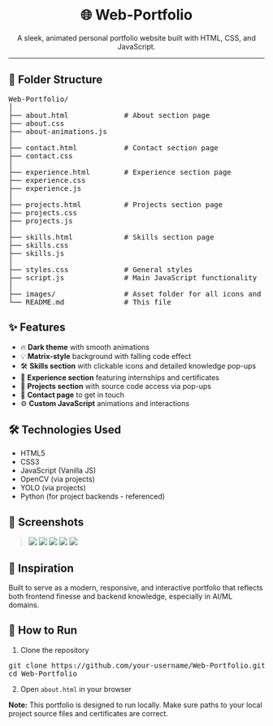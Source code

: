 <h1 align="center">🌐 Web-Portfolio</h1>

<p align="center">A sleek, animated personal portfolio website built with HTML, CSS, and JavaScript.</p>

<hr>

<h2>📁 Folder Structure</h2>

<pre>
Web-Portfolio/
│
├── about.html             # About section page
├── about.css
├── about-animations.js
│
├── contact.html           # Contact section page
├── contact.css
│
├── experience.html        # Experience section page
├── experience.css
├── experience.js
│
├── projects.html          # Projects section page
├── projects.css
├── projects.js
│
├── skills.html            # Skills section page
├── skills.css
├── skills.js
│
├── styles.css             # General styles
├── script.js              # Main JavaScript functionality
│
├── images/                # Asset folder for all icons and visuals
└── README.md              # This file
</pre>

<h2>✨ Features</h2>

<ul>
  <li>🔥 <strong>Dark theme</strong> with smooth animations</li>
  <li>💡 <strong>Matrix-style</strong> background with falling code effect</li>
  <li>🛠️ <strong>Skills section</strong> with clickable icons and detailed knowledge pop-ups</li>
  <li>📜 <strong>Experience section</strong> featuring internships and certificates</li>
  <li>🚀 <strong>Projects section</strong> with source code access via pop-ups</li>
  <li>📩 <strong>Contact page</strong> to get in touch</li>
  <li>⚙️ <strong>Custom JavaScript</strong> animations and interactions</li>
</ul>

<h2>🛠️ Technologies Used</h2>

<ul>
  <li>HTML5</li>
  <li>CSS3</li>
  <li>JavaScript (Vanilla JS)</li>
  <li>OpenCV (via projects)</li>
  <li>YOLO (via projects)</li>
  <li>Python (for project backends - referenced)</li>
</ul>

<h2>📸 Screenshots</h2>

<blockquote>
<img src="https://github.com/user-attachments/assets/2d3b7f54-2349-4e4c-9792-3b21c289842b" />
<img src="https://github.com/user-attachments/assets/547d2e8e-65a2-4cf2-9922-b0a828a03040)" />
<img src="https://github.com/user-attachments/assets/785e5ba0-80b7-4864-afb6-6b5ffcb56e55)" />
<img src="https://github.com/user-attachments/assets/ee5440ba-548f-414b-963d-a65ba5f06605)" />
<img src="https://github.com/user-attachments/assets/7a949c37-aec9-4664-83f4-b6cc59a4033e)" />
</blockquote>

<h2>🧠 Inspiration</h2>

<p>
Built to serve as a modern, responsive, and interactive portfolio that reflects both frontend finesse and backend knowledge, especially in AI/ML domains.
</p>

<h2>🚀 How to Run</h2>

<ol>
  <li>Clone the repository</li>
</ol>

<pre>
git clone https://github.com/your-username/Web-Portfolio.git
cd Web-Portfolio
</pre>

<ol start="2">
  <li>Open <code>about.html</code> in your browser</li>
</ol>

<p><strong>Note:</strong> This portfolio is designed to run locally. Make sure paths to your local project source files and certificates are correct.</p>

